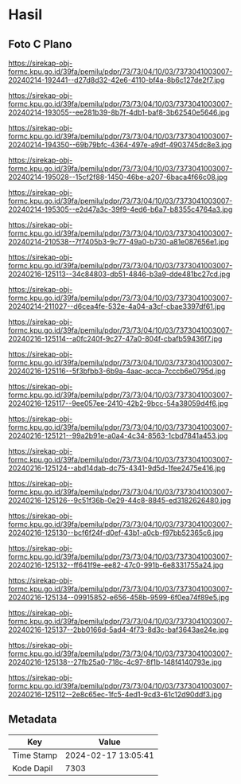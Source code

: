# Hasil

## Foto C Plano

https://sirekap-obj-formc.kpu.go.id/39fa/pemilu/pdpr/73/73/04/10/03/7373041003007-20240214-192441--d27d8d32-42e6-4110-bf4a-8b6c127de2f7.jpg

https://sirekap-obj-formc.kpu.go.id/39fa/pemilu/pdpr/73/73/04/10/03/7373041003007-20240214-193055--ee281b39-8b7f-4db1-baf8-3b62540e5646.jpg

https://sirekap-obj-formc.kpu.go.id/39fa/pemilu/pdpr/73/73/04/10/03/7373041003007-20240214-194350--69b79bfc-4364-497e-a9df-4903745dc8e3.jpg

https://sirekap-obj-formc.kpu.go.id/39fa/pemilu/pdpr/73/73/04/10/03/7373041003007-20240214-195028--15cf2f88-1450-46be-a207-6baca4f66c08.jpg

https://sirekap-obj-formc.kpu.go.id/39fa/pemilu/pdpr/73/73/04/10/03/7373041003007-20240214-195305--e2d47a3c-39f9-4ed6-b6a7-b8355c4764a3.jpg

https://sirekap-obj-formc.kpu.go.id/39fa/pemilu/pdpr/73/73/04/10/03/7373041003007-20240214-210538--7f7405b3-9c77-49a0-b730-a81e087656e1.jpg

https://sirekap-obj-formc.kpu.go.id/39fa/pemilu/pdpr/73/73/04/10/03/7373041003007-20240216-125113--34c84803-db51-4846-b3a9-dde481bc27cd.jpg

https://sirekap-obj-formc.kpu.go.id/39fa/pemilu/pdpr/73/73/04/10/03/7373041003007-20240214-211027--d6cea4fe-532e-4a04-a3cf-cbae3397df61.jpg

https://sirekap-obj-formc.kpu.go.id/39fa/pemilu/pdpr/73/73/04/10/03/7373041003007-20240216-125114--a0fc240f-9c27-47a0-804f-cbafb59436f7.jpg

https://sirekap-obj-formc.kpu.go.id/39fa/pemilu/pdpr/73/73/04/10/03/7373041003007-20240216-125116--5f3bfbb3-6b9a-4aac-acca-7cccb6e0795d.jpg

https://sirekap-obj-formc.kpu.go.id/39fa/pemilu/pdpr/73/73/04/10/03/7373041003007-20240216-125117--9ee057ee-2410-42b2-9bcc-54a38059d4f6.jpg

https://sirekap-obj-formc.kpu.go.id/39fa/pemilu/pdpr/73/73/04/10/03/7373041003007-20240216-125121--99a2b91e-a0a4-4c34-8563-1cbd7841a453.jpg

https://sirekap-obj-formc.kpu.go.id/39fa/pemilu/pdpr/73/73/04/10/03/7373041003007-20240216-125124--abd14dab-dc75-4341-9d5d-1fee2475e416.jpg

https://sirekap-obj-formc.kpu.go.id/39fa/pemilu/pdpr/73/73/04/10/03/7373041003007-20240216-125126--9c51f36b-0e29-44c8-8845-ed3182626480.jpg

https://sirekap-obj-formc.kpu.go.id/39fa/pemilu/pdpr/73/73/04/10/03/7373041003007-20240216-125130--bcf6f24f-d0ef-43b1-a0cb-f97bb52365c6.jpg

https://sirekap-obj-formc.kpu.go.id/39fa/pemilu/pdpr/73/73/04/10/03/7373041003007-20240216-125132--ff641f9e-ee82-47c0-991b-6e8331755a24.jpg

https://sirekap-obj-formc.kpu.go.id/39fa/pemilu/pdpr/73/73/04/10/03/7373041003007-20240216-125134--09915852-e656-458b-9599-6f0ea74f89e5.jpg

https://sirekap-obj-formc.kpu.go.id/39fa/pemilu/pdpr/73/73/04/10/03/7373041003007-20240216-125137--2bb0166d-5ad4-4f73-8d3c-baf3643ae24e.jpg

https://sirekap-obj-formc.kpu.go.id/39fa/pemilu/pdpr/73/73/04/10/03/7373041003007-20240216-125138--27fb25a0-718c-4c97-8f1b-148f4140793e.jpg

https://sirekap-obj-formc.kpu.go.id/39fa/pemilu/pdpr/73/73/04/10/03/7373041003007-20240216-125112--2e8c65ec-1fc5-4ed1-9cd3-61c12d90ddf3.jpg


## Metadata

| Key        | Value               |
| ---------- | ------------------- |
| Time Stamp | 2024-02-17 13:05:41 |
| Kode Dapil | 7303                |



